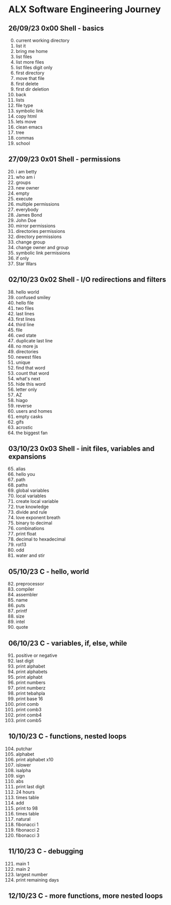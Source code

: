 <h1>ALX Software Engineering Journey</h1>

<h2>26/09/23 0x00 Shell - basics</h2>

0000. current working directory<br>
0001. list it<br>
0002. bring me home<br>
0003. list files<br>
0004. list more files<br>
0005. list files digit only<br>
0006. first directory<br>
0007. move that file<br>
0008. first delete<br>
0009. first dir deletion<br>
0010. back<br>
0011. lists<br>
0012. file type<br>
0013. symbolic link<br>
0014. copy html<br>
0015. lets move<br>
0016. clean emacs<br>
0017. tree<br>
0018. commas<br>
0019. school<br>

<h2>27/09/23 0x01 Shell - permissions</h2>

0020. i am betty<br>
0021. who am i<br>
0022. groups<br>
0023. new owner<br>
0024. empty<br>
0025. execute<br>
0026. multiple permissions<br>
0027. everybody<br>
0028. James Bond<br>
0029. John Doe<br>
0030. mirror permissions<br>
0031. directories permissions<br>
0032. directory permissions<br>
0033. change group<br>
0034. change owner and group<br>
0035. symbolic link permissions<br>
0036. if only<br>
0037. Star Wars<br>

<h2>02/10/23 0x02 Shell - I/O redirections and filters</h2>

0038. hello world<br>
0039. confused smiley<br>
0040. hello file<br>
0041. two files<br>
0042. last lines<br>
0043. first lines<br>
0044. third line<br>
0045. file<br>
0046. cwd state<br>
0047. duplicate last line<br>
0048. no more js<br>
0049. directories<br>
0050. newest files<br>
0051. unique<br>
0052. find that word<br>
0053. count that word<br>
0054. what's next<br>
0055. hide this word<br>
0056. letter only<br>
0057. AZ<br>
0058. hiago<br>
0059. reverse<br>
0060. users and homes<br>
0061. empty casks<br>
0062. gifs<br>
0063. acrostic<br>
0064. the biggest fan<br>

<h2>03/10/23 0x03 Shell - init files, variables and expansions</h2>

0065. alias<br>
0066. hello you<br>
0067. path<br>
0068. paths<br>
0069. global variables<br>
0070. local variables<br>
0071. create local variable<br>
0072. true knowledge<br>
0073. divide and rule<br>
0074. love exponent breath<br>
0075. binary to decimal<br>
0076. combinations<br>
0077. print float<br>
0078. decimal to hexadecimal<br>
0079. rot13<br>
0080. odd<br>
0081. water and stir<br>

<h2>05/10/23 C - hello, world</h2>

0082. preprocessor<br>
0083. compiler<br>
0084. assembler<br>
0085. name<br>
0086. puts<br>
0087. printf<br>
0088. size<br>
0089. intel<br>
0090. quote<br>

<h2>06/10/23 C - variables, if, else, while</h2>

0091. positive or negative<br>
0092. last digit<br>
0093. print alphabet<br>
0094. print alphabets<br>
0095. print alphabt<br>
0096. print numbers<br>
0097. print numberz<br>
0098. print tebahpla<br>
0099. print base 16<br>
0100. print comb<br>
0101. print comb3<br>
0102. print comb4<br>
0103. print comb5<br>

<h2>10/10/23 C - functions, nested loops</h2>

0104. putchar<br>
0105. alphabet<br>
0106. print alphabet x10<br>
0107. islower<br>
0108. isalpha<br>
0109. sign<br>
0110. abs<br>
0111. print last digit<br>
0112. 24 hours<br>
0113. times table<br>
0114. add<br>
0115. print to 98<br>
0116. times table<br>
0117. natural<br>
0118. fibonacci 1<br>
0119. fibonacci 2<br>
0120. fibonacci 3<br>

<h2>11/10/23 C - debugging</h2>

0121. main 1<br>
0122. main 2<br>
0123. largest number<br>
0124. print remaining days<br>

<h2>12/10/23 C - more functions, more nested loops</h2>
